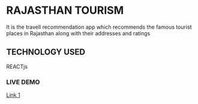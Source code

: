 # RAJASTHAN TOURISM

It is the travell recommendation app which recommends the famous tourist places in Rajasthan along with their addresses and ratings

## TECHNOLOGY USED

REACTjs

### LIVE DEMO

[Link 1](https://rajasthan-tourism.netlify.app)

